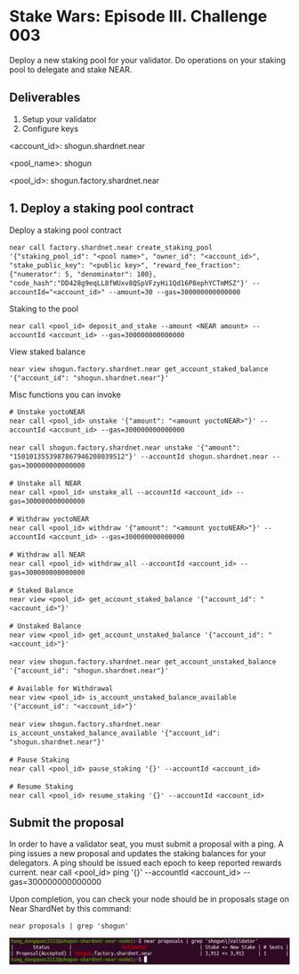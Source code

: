# Stake Wars: Episode III. Challenge 003

Deploy a new staking pool for your validator. Do operations on your staking pool to delegate and stake NEAR.

## Deliverables

1. Setup your validator
2. Configure keys

<account_id>: shogun.shardnet.near

<pool_name>: shogun

<pool_id>: shogun.factory.shardnet.near

## 1. Deploy a staking pool contract
Deploy a staking pool contract
```
near call factory.shardnet.near create_staking_pool '{"staking_pool_id": "<pool name>", "owner_id": "<account_id>", "stake_public_key": "<public key>", "reward_fee_fraction": {"numerator": 5, "denominator": 100}, "code_hash":"DD428g9eqLL8fWUxv8QSpVFzyHi1Qd16P8ephYCTmMSZ"}' --accountId="<account_id>" --amount=30 --gas=300000000000000
```

Staking to the pool
```
near call <pool_id> deposit_and_stake --amount <NEAR amount> --accountId <account_id> --gas=300000000000000
```
View staked balance
```
near view shogun.factory.shardnet.near get_account_staked_balance '{"account_id": "shogun.shardnet.near"}'
```
Misc functions you can invoke
```
# Unstake yoctoNEAR
near call <pool_id> unstake '{"amount": "<amount yoctoNEAR>"}' --accountId <account_id> --gas=300000000000000

near call shogun.factory.shardnet.near unstake '{"amount": "1501013553987867946208039512"}' --accountId shogun.shardnet.near --gas=300000000000000

# Unstake all NEAR
near call <pool_id> unstake_all --accountId <account_id> --gas=300000000000000

# Withdraw yoctoNEAR
near call <pool_id> withdraw '{"amount": "<amount yoctoNEAR>"}' --accountId <account_id> --gas=300000000000000

# Withdraw all NEAR
near call <pool_id> withdraw_all --accountId <account_id> --gas=300000000000000

# Staked Balance
near view <pool_id> get_account_staked_balance '{"account_id": "<account_id>"}'

# Unstaked Balance
near view <pool_id> get_account_unstaked_balance '{"account_id": "<account_id>"}'

near view shogun.factory.shardnet.near get_account_unstaked_balance '{"account_id": "shogun.shardnet.near"}'

# Available for Withdrawal
near view <pool_id> is_account_unstaked_balance_available '{"account_id": "<account_id>"}'

near view shogun.factory.shardnet.near is_account_unstaked_balance_available '{"account_id": "shogun.shardnet.near"}'

# Pause Staking
near call <pool_id> pause_staking '{}' --accountId <account_id>

# Resume Staking
near call <pool_id> resume_staking '{}' --accountId <account_id>
```

## Submit the proposal
In order to have a validator seat, you must submit a proposal with a ping. A ping issues a new proposal and updates the staking balances for your delegators. A ping should be issued each epoch to keep reported rewards current.
near call <pool_id> ping '{}' --accountId <account_id> --gas=300000000000000

Upon completion, you can check your node should be in proposals stage on Near ShardNet by this command:
```
near proposals | grep 'shogun'
```
![img](./images/003/proposals_cli.png)

